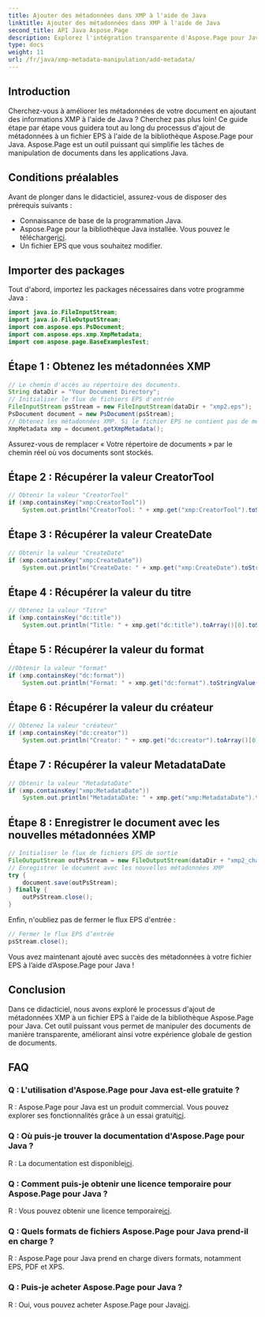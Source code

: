 ```yaml
---
title: Ajouter des métadonnées dans XMP à l'aide de Java
linktitle: Ajouter des métadonnées dans XMP à l'aide de Java
second_title: API Java Aspose.Page
description: Explorez l'intégration transparente d'Aspose.Page pour Java et découvrez comment ajouter facilement des métadonnées XMP à vos fichiers EPS. Améliorez votre jeu de gestion de documents dès aujourd'hui !
type: docs
weight: 11
url: /fr/java/xmp-metadata-manipulation/add-metadata/
---
```

## Introduction
Cherchez-vous à améliorer les métadonnées de votre document en ajoutant des informations XMP à l'aide de Java ? Cherchez pas plus loin! Ce guide étape par étape vous guidera tout au long du processus d'ajout de métadonnées à un fichier EPS à l'aide de la bibliothèque Aspose.Page pour Java. Aspose.Page est un outil puissant qui simplifie les tâches de manipulation de documents dans les applications Java.
## Conditions préalables
Avant de plonger dans le didacticiel, assurez-vous de disposer des prérequis suivants :
- Connaissance de base de la programmation Java.
-  Aspose.Page pour la bibliothèque Java installée. Vous pouvez le télécharger[ici](https://releases.aspose.com/page/java/).
- Un fichier EPS que vous souhaitez modifier.
## Importer des packages
Tout d'abord, importez les packages nécessaires dans votre programme Java :
```java
import java.io.FileInputStream;
import java.io.FileOutputStream;
import com.aspose.eps.PsDocument;
import com.aspose.eps.xmp.XmpMetadata;
import com.aspose.page.BaseExamplesTest;
```
## Étape 1 : Obtenez les métadonnées XMP
```java
// Le chemin d'accès au répertoire des documents.
String dataDir = "Your Document Directory";
// Initialiser le flux de fichiers EPS d'entrée
FileInputStream psStream = new FileInputStream(dataDir + "xmp2.eps");
PsDocument document = new PsDocument(psStream);
// Obtenez les métadonnées XMP. Si le fichier EPS ne contient pas de métadonnées XMP, une nouvelle est créée en utilisant les valeurs des commentaires de métadonnées PS (%%Creator, %%CreateDate, %%Title, etc.)
XmpMetadata xmp = document.getXmpMetadata();
```
Assurez-vous de remplacer « Votre répertoire de documents » par le chemin réel où vos documents sont stockés.

## Étape 2 : Récupérer la valeur CreatorTool
```java
// Obtenir la valeur "CreatorTool"
if (xmp.containsKey("xmp:CreatorTool"))
    System.out.println("CreatorTool: " + xmp.get("xmp:CreatorTool").toStringValue());
```
## Étape 3 : Récupérer la valeur CreateDate
```java
// Obtenir la valeur "CreateDate"
if (xmp.containsKey("xmp:CreateDate"))
    System.out.println("CreateDate: " + xmp.get("xmp:CreateDate").toStringValue());
```
## Étape 4 : Récupérer la valeur du titre
```java
// Obtenez la valeur "Titre"
if (xmp.containsKey("dc:title"))
    System.out.println("Title: " + xmp.get("dc:title").toArray()[0].toStringValue());
```
## Étape 5 : Récupérer la valeur du format
```java
//Obtenir la valeur "format"
if (xmp.containsKey("dc:format"))
    System.out.println("Format: " + xmp.get("dc:format").toStringValue());
```
## Étape 6 : Récupérer la valeur du créateur
```java
// Obtenez la valeur "créateur"
if (xmp.containsKey("dc:creator"))
    System.out.println("Creator: " + xmp.get("dc:creator").toArray()[0].toStringValue());
```
## Étape 7 : Récupérer la valeur MetadataDate
```java
// Obtenir la valeur "MetadataDate"
if (xmp.containsKey("xmp:MetadataDate"))
    System.out.println("MetadataDate: " + xmp.get("xmp:MetadataDate").toStringValue());
```
## Étape 8 : Enregistrer le document avec les nouvelles métadonnées XMP
```java
// Initialiser le flux de fichiers EPS de sortie
FileOutputStream outPsStream = new FileOutputStream(dataDir + "xmp2_changed.eps");
// Enregistrer le document avec les nouvelles métadonnées XMP
try {			
    document.save(outPsStream);
} finally {
    outPsStream.close();
}
```
Enfin, n'oubliez pas de fermer le flux EPS d'entrée :
```java
// Fermer le flux EPS d’entrée
psStream.close();
```
Vous avez maintenant ajouté avec succès des métadonnées à votre fichier EPS à l’aide d’Aspose.Page pour Java !
## Conclusion
Dans ce didacticiel, nous avons exploré le processus d'ajout de métadonnées XMP à un fichier EPS à l'aide de la bibliothèque Aspose.Page pour Java. Cet outil puissant vous permet de manipuler des documents de manière transparente, améliorant ainsi votre expérience globale de gestion de documents.
## FAQ
### Q : L'utilisation d'Aspose.Page pour Java est-elle gratuite ?
 R : Aspose.Page pour Java est un produit commercial. Vous pouvez explorer ses fonctionnalités grâce à un essai gratuit[ici](https://releases.aspose.com/).
### Q : Où puis-je trouver la documentation d'Aspose.Page pour Java ?
 R : La documentation est disponible[ici](https://reference.aspose.com/page/java/).
### Q : Comment puis-je obtenir une licence temporaire pour Aspose.Page pour Java ?
 R : Vous pouvez obtenir une licence temporaire[ici](https://purchase.aspose.com/temporary-license/).
### Q : Quels formats de fichiers Aspose.Page pour Java prend-il en charge ?
R : Aspose.Page pour Java prend en charge divers formats, notamment EPS, PDF et XPS.
### Q : Puis-je acheter Aspose.Page pour Java ?
 R : Oui, vous pouvez acheter Aspose.Page pour Java[ici](https://purchase.aspose.com/buy).
